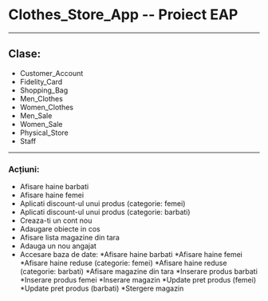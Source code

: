 # Clothes_Store_App -- Proiect EAP 
***
## Clase:
* Customer_Account
* Fidelity_Card
* Shopping_Bag
* Men_Clothes
* Women_Clothes
* Men_Sale
* Women_Sale
* Physical_Store
* Staff
---
### Acțiuni: 
* Afisare haine barbati
* Afisare haine femei
* Aplicati discount-ul unui produs (categorie: femei)
* Aplicati discount-ul unui produs (categorie: barbati) 
* Creaza-ti un cont nou 
* Adaugare obiecte in cos
* Afisare lista magazine din tara 
* Adauga un nou angajat
* Accesare baza de date:
        *Afisare haine barbati
        *Afisare haine femei
        *Afisare haine reduse (categorie: femei)
        *Afisare haine reduse (categorie: barbati)
        *Afisare magazine din tara
        *Inserare produs barbati
        *Inserare produs femei
        *Inserare magazin
        *Update pret produs (femei)
        *Update pret produs (barbati)
        *Stergere magazin
